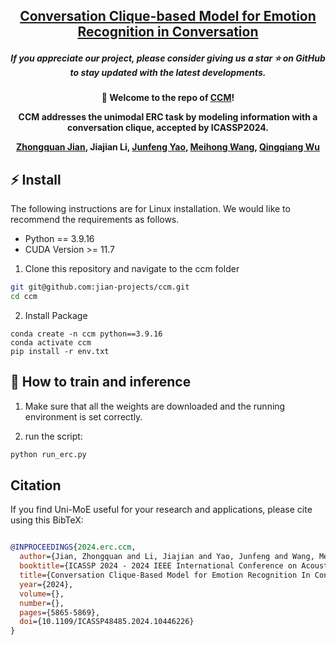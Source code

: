 
<h2 align="center"> <a href="https://ieeexplore.ieee.org/abstract/document/10446226">Conversation Clique-based Model for Emotion Recognition in Conversation</a></h2>
<h5 align="center"> If you appreciate our project, please consider giving us a star ⭐ on GitHub to stay updated with the latest developments.  </h2>

<h4 align="center">

🚀 Welcome to the repo of [**CCM**](https://github.com/jian-projects/ccm)!

CCM addresses the unimodal ERC task by modeling information with a conversation clique, accepted by ICASSP2024.

<!-- [![🤗Hugging Face](https://img.shields.io/badge/🤗Hugging_Face-Uni_MoE-yellow)](https://huggingface.co/Uni-MoE) -->
<!-- [![Project Page](https://img.shields.io/badge/Project_Page-Uni_MoE-blue)](https://uni-moe.github.io/) -->
<!-- [![Demo](https://img.shields.io/badge/Demo-Local-orange)](https://github.com/HITsz-TMG/UMOE-Scaling-Unified-Multimodal-LLMs/tree/master?tab=readme-ov-file#-demo-video)  -->
<!-- [![Paper](https://img.shields.io/badge/Paper-arxiv-yellow)](https://arxiv.org/abs/2405.11273) -->

[Zhongquan Jian](https://scholar.google.com/citations?user=C1PWVBUAAAAJ&hl=zh-CN), Jiajian Li, [Junfeng Yao](https://scholar.google.com/citations?hl=zh-CN&user=Szz3hSMAAAAJ), [Meihong Wang](https://dblp.uni-trier.de/pid/99/3203.html), [Qingqiang Wu](https://dblp.uni-trier.de/pid/130/0742.html)
</h4>

<!-- ## 🌟 Structure

The model architecture of Uni-MoE is shown below. Three training stages contain: 1) Utilize pairs from different modalities and languages to build connectors that map these elements to a unified language space, establishing a foundation for multimodal understanding; 2) Develop modality-specific experts using cross-modal data to ensure deep understanding, preparing for a cohesive multi-expert model; 3) Incorporate multiple trained experts into LLMs and refine the unified multimodal model using the LoRA technique on mixed multimodal data.

<div align=center><img src="https://github.com/HITsz-TMG/UMOE-Scaling-Unified-Multimodal-LLMs/blob/master/model.png" height="100%" width="75%"/></div> -->

## ⚡️ Install

The following instructions are for Linux installation.
We would like to recommend the requirements as follows.
* Python == 3.9.16
* CUDA Version >= 11.7

1. Clone this repository and navigate to the ccm folder
```bash
git git@github.com:jian-projects/ccm.git
cd ccm
```

2. Install Package
```Shell
conda create -n ccm python==3.9.16
conda activate ccm
pip install -r env.txt
```

<!-- 3. Replace all the absolute pathnames '/path/to/' with your specific path to the Uni-MoE file
**(Including all the eval_x.py/inference_x.py/train_mem_x.py/data.py/demo.py files and config.json files from the model weights)** -->


## 🌈 How to train and inference

1. Make sure that all the weights are downloaded and the running environment is set correctly.

2. run the script:
```bash
python run_erc.py
```

<!-- 2. run inference scripts [`inference_audio.sh`](https://github.com/HITsz-TMG/UMOE-Scaling-Unified-Multimodal-LLMs/blob/master/Uni_MoE/inference_audio.sh) and [`inference_speech.sh`](https://github.com/HITsz-TMG/UMOE-Scaling-Unified-Multimodal-LLMs/blob/master/Uni_MoE/inference_speech.sh) using ```bash inference_audio.sh``` ```bash inference_speech.sh``` or run the following commands to inference:
```bash
cd /path/to/Uni_MoE
conda activate unimoe
python Uni_MoE_audio/inference_all.py
```
```bash
cd /path/to/Uni_MoE
conda activate unimoe
python Uni_MoE_speech/inference_all.py
```
To launch the online demo ( It is highly recommended to launch the demo with [Uni-MoE-speech-v1.5](https://huggingface.co/VictorJsy/Uni-MoE-speech-v1.5) that need the basic parameters of [Uni-MoE-speech-base-interval](https://huggingface.co/VictorJsy/Uni-MoE-speech-base-interval)), run:
```bash
cd /path/to/Uni_MoE
conda activate unimoe
python demo/demo.py
python demo/app.py
``` -->

## Citation

If you find Uni-MoE useful for your research and applications, please cite using this BibTeX:
```bibtex

@INPROCEEDINGS{2024.erc.ccm,
  author={Jian, Zhongquan and Li, Jiajian and Yao, Junfeng and Wang, Meihong and Wu, Qingqiang},
  booktitle={ICASSP 2024 - 2024 IEEE International Conference on Acoustics, Speech and Signal Processing (ICASSP)}, 
  title={Conversation Clique-Based Model for Emotion Recognition In Conversation}, 
  year={2024},
  volume={},
  number={},
  pages={5865-5869},
  doi={10.1109/ICASSP48485.2024.10446226}
}
```
